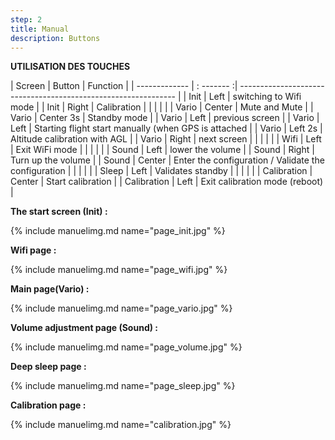```yaml
---
step: 2
title: Manual
description: Buttons
---
```


**UTILISATION DES TOUCHES**                                                                                       
 
| Screen        | Button    | Function                                                         |
| ------------- | : ------- :| -------------------------------------------------------------- |
| Init          | Left      | switching to Wifi mode                                           |
| Init          | Right     | Calibration                                                      |
|               |           |                                                                  |
| Vario         | Center    | Mute and Mute                                                    |
| Vario         | Center 3s | Standby mode                                                     |
| Vario         | Left      | previous screen                                                  |
| Vario         | Left      | Starting flight start manually (when GPS is attached             |
| Vario         | Left 2s   | Altitude calibration with AGL                                    |
| Vario         | Right     | next screen                                                      |
|               |           |                                                                  |
| Wifi          | Left      | Exit WiFi mode                                                   |
|               |           |                                                                  |
| Sound         | Left      | lower the volume                                                 |
| Sound         | Right     | Turn up the volume                                               |
| Sound         | Center    | Enter the configuration / Validate the configuration             |
|               |           |                                                                  |
| Sleep         | Left      | Validates standby                                                |
|               |           |                                                                  |
| Calibration   | Center    | Start calibration                                                |
| Calibration   | Left      | Exit calibration mode (reboot)                                   |
 
	
**The start screen (Init) :**

{% include manuelimg.md name="page_init.jpg" %}

**Wifi page :**

{% include manuelimg.md name="page_wifi.jpg" %}

**Main page(Vario) :**

{% include manuelimg.md name="page_vario.jpg" %}

**Volume adjustment page (Sound) :**

{% include manuelimg.md name="page_volume.jpg" %}

**Deep sleep page :**

{% include manuelimg.md name="page_sleep.jpg" %}

**Calibration page  :**

{% include manuelimg.md name="calibration.jpg" %}
